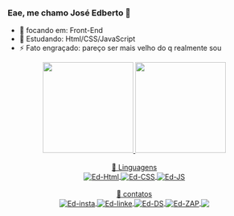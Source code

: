 ### Eae, me chamo José Edberto  👋

- 🔭 focando em: Front-End 
- 🌱 Estudando: Html/CSS/JavaScript
- ⚡ Fato engraçado: pareço ser mais velho do q realmente sou

 <div align="center">
  <a href="https://github.com/EdbertoSantos">
  <img height="180em" src="https://github-readme-stats.vercel.app/api?username=EdbertoSantos&show_icons=true&theme=merko&include_all_commits=true&count_private=true"/>
  <img height="180em" src="https://github-readme-stats.vercel.app/api/top-langs/?username=EdbertoSantos&langs_count=7&theme=merko"/>
</div>
<div align="center"><br>
📕 Linguagens 
  <div align="center">
    <img align="center" alt="Ed-Html" src="https://img.shields.io/badge/HTML5-E34F26?style=for-the-badge&logo=html5&logoColor=white">
    <img align="center" alt="Ed-CSS" src="https://img.shields.io/badge/CSS3-1572B6?style=for-the-badge&logo=css3&logoColor=white">
    <img align="center" alt="Ed-JS" src="https://img.shields.io/badge/JavaScript-F7DF1E?style=for-the-badge&logo=javascript&logoColor=black">
  </div>
</div>

<div align="center"><br>
 📱 contatos
  <div align="center">
    <a href="https://www.instagram.com/edberto.s.f/" target="blank"><img align="center" alt="Ed-insta" src="https://img.shields.io/badge/Instagram-E4405F?style=for-the-badge&logo=instagram&logoColor=white">
    <a  href="https://www.linkedin.com/in/edberto-santos-dev-back-end/" terget="blank"><img align="center" alt="Ed-linke" src="https://img.shields.io/badge/LinkedIn-0077B5?style=for-the-badge&logo=linkedin&logoColor=white">
    <img align="center" alt="Ed-DS" src="https://img.shields.io/badge/Discord-7289DA?style=for-the-badge&logo=discord&logoColor=white">
    <img align="center" alt="Ed-ZAP" src="https://img.shields.io/badge/WhatsApp-25D366?style=for-the-badge&logo=whatsapp&logoColor=white">
    <a  href="mailto:edbertosantos.dev@gmail.com" terget="blank"><img align="center" "alt="Ed-GMAIL" src="https://img.shields.io/badge/Gmail-D14836?style=for-the-badge&logo=gmail&logoColor=white">
  </div>
</div>
